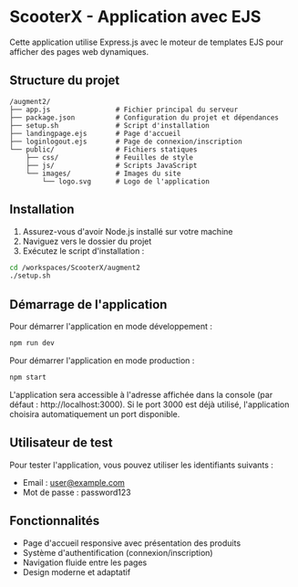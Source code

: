 # ScooterX - Application avec EJS

Cette application utilise Express.js avec le moteur de templates EJS pour afficher des pages web dynamiques.

## Structure du projet

```
/augment2/
├── app.js                # Fichier principal du serveur
├── package.json          # Configuration du projet et dépendances
├── setup.sh              # Script d'installation
├── landingpage.ejs       # Page d'accueil
├── loginlogout.ejs       # Page de connexion/inscription
└── public/               # Fichiers statiques
    ├── css/              # Feuilles de style
    ├── js/               # Scripts JavaScript
    └── images/           # Images du site
        └── logo.svg      # Logo de l'application
```

## Installation

1. Assurez-vous d'avoir Node.js installé sur votre machine
2. Naviguez vers le dossier du projet
3. Exécutez le script d'installation :

```bash
cd /workspaces/ScooterX/augment2
./setup.sh
```

## Démarrage de l'application

Pour démarrer l'application en mode développement :

```bash
npm run dev
```

Pour démarrer l'application en mode production :

```bash
npm start
```

L'application sera accessible à l'adresse affichée dans la console (par défaut : http://localhost:3000). Si le port 3000 est déjà utilisé, l'application choisira automatiquement un port disponible.

## Utilisateur de test

Pour tester l'application, vous pouvez utiliser les identifiants suivants :

- Email : user@example.com
- Mot de passe : password123

## Fonctionnalités

- Page d'accueil responsive avec présentation des produits
- Système d'authentification (connexion/inscription)
- Navigation fluide entre les pages
- Design moderne et adaptatif
